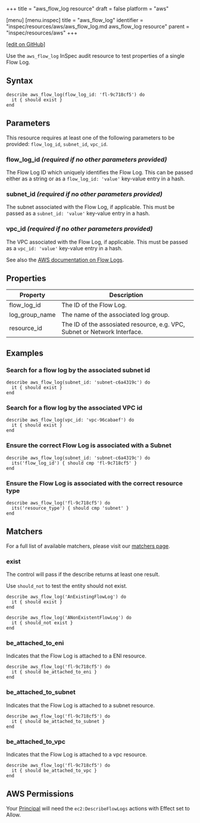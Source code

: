 +++
title = "aws_flow_log resource"
draft = false
platform = "aws"

[menu]
  [menu.inspec]
    title = "aws_flow_log"
    identifier = "inspec/resources/aws/aws_flow_log.md aws_flow_log resource"
    parent = "inspec/resources/aws"
+++

[\[edit on GitHub\]](https://github.com/inspec/inspec/blob/master/www/content/inspec/resources/aws_flow_log.md)

Use the `aws_flow_log` InSpec audit resource to test properties of a single Flow Log.

## Syntax

    describe aws_flow_log(flow_log_id: 'fl-9c718cf5') do
      it { should exist }
    end

## Parameters

This resource requires at least one of the following parameters to be provided: `flow_log_id`, `subnet_id`, `vpc_id`.

### flow_log_id _(required if no other parameters provided)_

The Flow Log ID which uniquely identifies the Flow Log.
This can be passed either as a string or as a `flow_log_id: 'value'` key-value entry in a hash.

### subnet_id _(required if no other parameters provided)_

The subnet associated with the Flow Log, if applicable.
This must be passed as a `subnet_id: 'value'` key-value entry in a hash.

### vpc_id _(required if no other parameters provided)_

The VPC associated with the Flow Log, if applicable.
This must be passed as a `vpc_id: 'value'` key-value entry in a hash.

See also the [AWS documentation on Flow Logs](https://docs.aws.amazon.com/vpc/latest/userguide/flow-logs.html).

## Properties

| Property       | Description                                                               |
| -------------- | ------------------------------------------------------------------------- |
| flow_log_id    | The ID of the Flow Log.                                                   |
| log_group_name | The name of the associated log group.                                     |
| resource_id    | The ID of the assosiated resource, e.g. VPC, Subnet or Network Interface. |

## Examples

### Search for a flow log by the associated subnet id

    describe aws_flow_log(subnet_id: 'subnet-c6a4319c') do
      it { should exist }
    end

### Search for a flow log by the associated VPC id

    describe aws_flow_log(vpc_id: 'vpc-96cabaef') do
      it { should exist }
    end

### Ensure the correct Flow Log is associated with a Subnet

    describe aws_flow_log(subnet_id: 'subnet-c6a4319c') do
      its('flow_log_id') { should cmp 'fl-9c718cf5' }
    end

### Ensure the Flow Log is associated with the correct resource type

    describe aws_flow_log('fl-9c718cf5') do
      its('resource_type') { should cmp 'subnet' }
    end

## Matchers

For a full list of available matchers, please visit our [matchers page](/inspec/matchers/).

### exist

The control will pass if the describe returns at least one result.

Use `should_not` to test the entity should not exist.

    describe aws_flow_log('AnExistingFlowLog') do
      it { should exist }
    end

    describe aws_flow_log('ANonExistentFlowLog') do
      it { should_not exist }
    end

### be_attached_to_eni

Indicates that the Flow Log is attached to a ENI resource.

    describe aws_flow_log('fl-9c718cf5') do
      it { should be_attached_to_eni }
    end

### be_attached_to_subnet

Indicates that the Flow Log is attached to a subnet resource.

    describe aws_flow_log('fl-9c718cf5') do
      it { should be_attached_to_subnet }
    end

### be_attached_to_vpc

Indicates that the Flow Log is attached to a vpc resource.

    describe aws_flow_log('fl-9c718cf5') do
      it { should be_attached_to_vpc }
    end

## AWS Permissions

Your [Principal](https://docs.aws.amazon.com/IAM/latest/UserGuide/intro-structure.html#intro-structure-principal)
will need the `ec2:DescribeFlowLogs` actions with Effect set to Allow.
